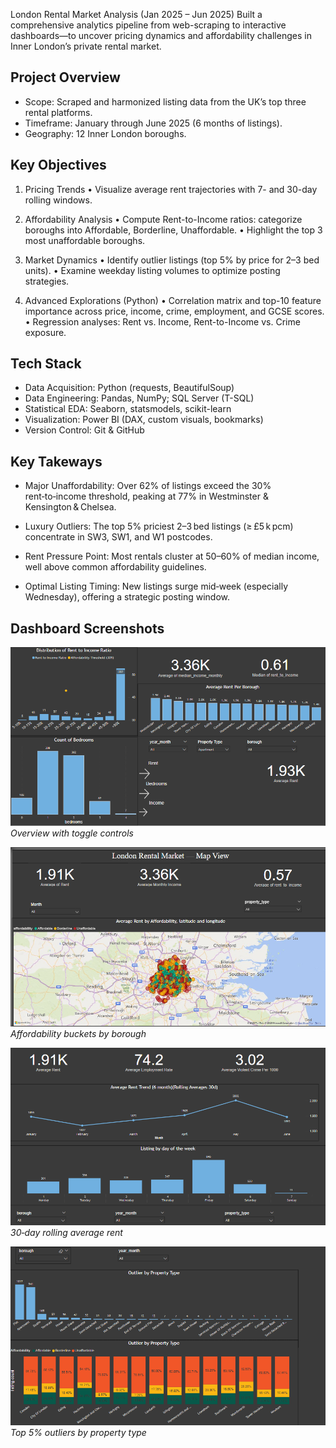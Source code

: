 London Rental Market Analysis (Jan 2025 – Jun 2025)
Built a comprehensive analytics pipeline from web-scraping to interactive dashboards—to uncover pricing dynamics and affordability challenges in Inner London’s private rental market.

## Project Overview
* Scope: Scraped and harmonized listing data from the UK’s top three rental platforms.
* Timeframe: January through June 2025 (6 months of listings).
* Geography: 12 Inner London boroughs.

## Key Objectives
1. Pricing Trends
• Visualize average rent trajectories with 7- and 30-day rolling windows.

1. Affordability Analysis
• Compute Rent-to-Income ratios: categorize boroughs into Affordable, Borderline, Unaffordable.
• Highlight the top 3 most unaffordable boroughs.

2. Market Dynamics
• Identify outlier listings (top 5% by price for 2–3 bed units).
• Examine weekday listing volumes to optimize posting strategies.

3. Advanced Explorations (Python)
• Correlation matrix and top-10 feature importance across price, income, crime, employment, and GCSE scores.
• Regression analyses: Rent vs. Income, Rent-to-Income vs. Crime exposure.

## Tech Stack
* Data Acquisition:	Python (requests, BeautifulSoup)
* Data Engineering:	Pandas, NumPy; SQL Server (T-SQL)
* Statistical EDA:	Seaborn, statsmodels, scikit-learn
* Visualization:	Power BI (DAX, custom visuals, bookmarks)
* Version Control:	Git & GitHub

## Key Takeways 
* Major Unaffordability: Over 62% of listings exceed the 30% rent‑to‑income threshold, peaking at 77% in Westminster & Kensington & Chelsea.

* Luxury Outliers: The top 5% priciest 2–3 bed listings (≥ £5 k pcm) concentrate in SW3, SW1, and W1 postcodes.

* Rent Pressure Point: Most rentals cluster at 50–60% of median income, well above common affordability guidelines.

* Optimal Listing Timing: New listings surge mid‑week (especially Wednesday), offering a strategic posting window.


## Dashboard Screenshots

![Overview](dashboards/screenshots/01_overview.png)  
*Overview with toggle controls*

![Affordability](dashboards/screenshots/0.2_affordabilitymap.png)  
*Affordability buckets by borough*

![Time Trends](dashboards/screenshots/03_timetrends.png)  
*30‑day rolling average rent*

![Outliers](dashboards/screenshots/04_outliers.png)  
*Top 5% outliers by property type*








